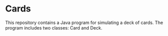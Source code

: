 # Cards
This repository contains a Java program for simulating a deck of cards. The program includes two classes: Card and Deck.
